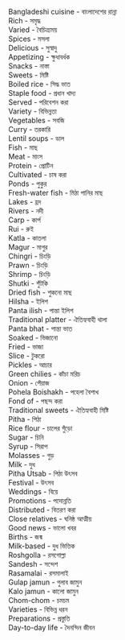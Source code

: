 Bangladeshi cuisine - বাংলাদেশের রান্না  
Rich - সমৃদ্ধ  
Varied - বৈচিত্র্যময়  
Spices - মসলা  
Delicious - সুস্বাদু  
Appetizing - ক্ষুধাবর্ধক  
Snacks - নাস্তা  
Sweets - মিষ্টি  
Boiled rice - সিদ্ধ ভাত  
Staple food - প্রধান খাদ্য  
Served - পরিবেশন করা  
Variety - বিভিন্নতা  
Vegetables - সবজি  
Curry - তরকারি  
Lentil soups - ডাল  
Fish - মাছ  
Meat - মাংস  
Protein - প্রোটিন  
Cultivated - চাষ করা  
Ponds - পুকুর  
Fresh-water fish - মিঠা পানির মাছ  
Lakes - হ্রদ  
Rivers - নদী  
Carp - কার্প  
Rui - রুই  
Katla - কাতলা  
Magur - মাগুর  
Chingri - চিংড়ি  
Prawn - চিংড়ি  
Shrimp - চিংড়ি  
Shutki - শুঁটকি  
Dried fish - শুকনো মাছ  
Hilsha - ইলিশ  
Panta ilish - পান্তা ইলিশ  
Traditional platter - ঐতিহ্যবাহী থালা  
Panta bhat - পান্তা ভাত  
Soaked - ভিজানো  
Fried - ভাজা  
Slice - টুকরো  
Pickles - আচার  
Green chilies - কাঁচা মরিচ  
Onion - পেঁয়াজ  
Pohela Boishakh - পহেলা বৈশাখ  
Fond of - পছন্দ করা  
Traditional sweets - ঐতিহ্যবাহী মিষ্টি  
Pitha - পিঠা  
Rice flour - চালের গুঁড়ো  
Sugar - চিনি  
Syrup - সিরাপ  
Molasses - গুড়  
Milk - দুধ  
Pitha Utsab - পিঠা উৎসব  
Festival - উৎসব  
Weddings - বিয়ে  
Promotions - পদোন্নতি  
Distributed - বিতরণ করা  
Close relatives - ঘনিষ্ঠ আত্মীয়  
Good news - ভালো খবর  
Births - জন্ম  
Milk-based - দুধ ভিত্তিক  
Roshgolla - রসগোল্লা  
Sandesh - সন্দেশ  
Rasamalai - রসমালাই  
Gulap jamun - গুলাব জামুন  
Kalo jamun - কালো জামুন  
Chom-chom - চমচম  
Varieties - বিভিন্ন ধরন  
Preparations - প্রস্তুতি  
Day-to-day life - দৈনন্দিন জীবন  